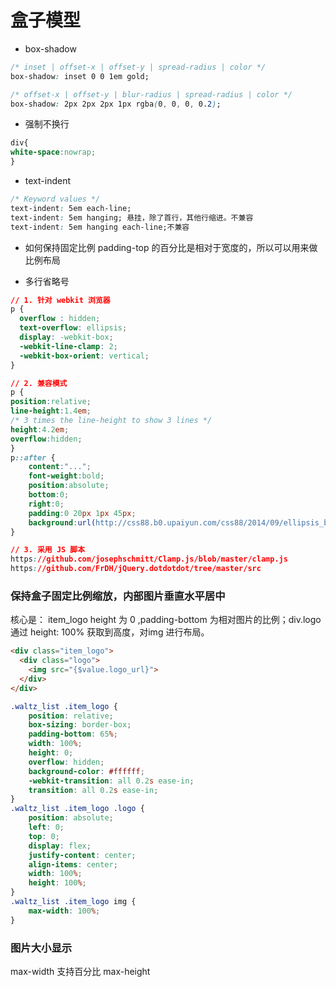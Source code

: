 # 盒子模型

- box-shadow
```css
/* inset | offset-x | offset-y | spread-radius | color */
box-shadow: inset 0 0 1em gold;

/* offset-x | offset-y | blur-radius | spread-radius | color */
box-shadow: 2px 2px 2px 1px rgba(0, 0, 0, 0.2);
```

- 强制不换行
```css
div{
white-space:nowrap;
}
```

- text-indent
```css
/* Keyword values */
text-indent: 5em each-line;
text-indent: 5em hanging; 悬挂，除了首行，其他行缩进。不兼容
text-indent: 5em hanging each-line;不兼容
```

- 如何保持固定比例
padding-top 的百分比是相对于宽度的，所以可以用来做比例布局

- 多行省略号
```css
// 1. 针对 webkit 浏览器
p {
  overflow : hidden;
  text-overflow: ellipsis;
  display: -webkit-box;
  -webkit-line-clamp: 2;
  -webkit-box-orient: vertical;
}

// 2. 兼容模式
p {
position:relative;
line-height:1.4em;
/* 3 times the line-height to show 3 lines */
height:4.2em;
overflow:hidden;
}
p::after {
	content:"...";
	font-weight:bold;
	position:absolute;
	bottom:0;
	right:0;
	padding:0 20px 1px 45px;
	background:url(http://css88.b0.upaiyun.com/css88/2014/09/ellipsis_bg.png) repeat-y;
}

// 3. 采用 JS 脚本
https://github.com/josephschmitt/Clamp.js/blob/master/clamp.js
https://github.com/FrDH/jQuery.dotdotdot/tree/master/src
```

### 保持盒子固定比例缩放，内部图片垂直水平居中

核心是： item_logo height 为 0 ,padding-bottom 为相对图片的比例；div.logo 通过 height: 100% 获取到高度，对img 进行布局。
```html
<div class="item_logo">
  <div class="logo">
    <img src="{$value.logo_url}">
  </div>
</div>
```

```css
.waltz_list .item_logo {
	position: relative;
	box-sizing: border-box;
	padding-bottom: 65%;
	width: 100%;
	height: 0;
	overflow: hidden;
	background-color: #ffffff;
	-webkit-transition: all 0.2s ease-in;
	transition: all 0.2s ease-in;
}
.waltz_list .item_logo .logo {
	position: absolute;
	left: 0;
	top: 0;
	display: flex;
	justify-content: center;
	align-items: center;
	width: 100%;
	height: 100%;
}
.waltz_list .item_logo img {
	max-width: 100%;
}
```

### 图片大小显示
max-width 支持百分比
max-height 
